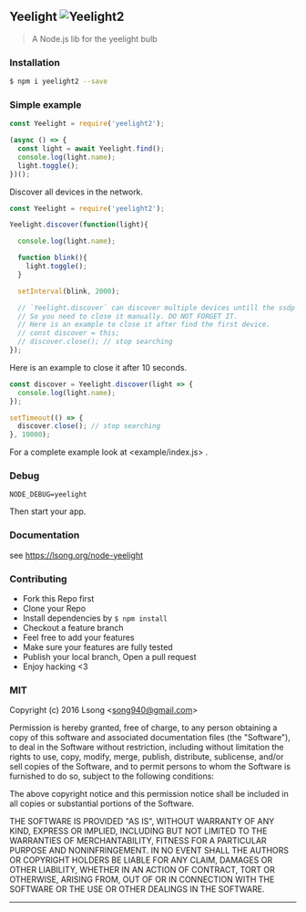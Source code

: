 ## Yeelight ![Yeelight2](https://img.shields.io/npm/v/yeelight2.svg)

> A Node.js lib for the yeelight bulb

### Installation

```bash
$ npm i yeelight2 --save
```

### Simple example

```js
const Yeelight = require('yeelight2');

(async () => { 
  const light = await Yeelight.find();
  console.log(light.name);
  light.toggle();
})();
```

Discover all devices in the network.

```js
const Yeelight = require('yeelight2');

Yeelight.discover(function(light){

  console.log(light.name);

  function blink(){
    light.toggle();
  }

  setInterval(blink, 2000);

  // `Yeelight.discover` can discover multiple devices untill the ssdp close.
  // So you need to close it manually. DO NOT FORGET IT.
  // Here is an example to close it after find the first device.
  // const discover = this;
  // discover.close(); // stop searching
});
```

Here is an example to close it after 10 seconds.

```js
const discover = Yeelight.discover(light => {
  console.log(light.name);
});

setTimeout(() => {
  discover.close(); // stop searching
}, 10000);
```

For a complete example look at <example/index.js> .


### Debug

```shell
NODE_DEBUG=yeelight
```

Then start your app.

### Documentation

see https://lsong.org/node-yeelight

### Contributing
- Fork this Repo first
- Clone your Repo
- Install dependencies by `$ npm install`
- Checkout a feature branch
- Feel free to add your features
- Make sure your features are fully tested
- Publish your local branch, Open a pull request
- Enjoy hacking <3

### MIT

Copyright (c) 2016 Lsong &lt;song940@gmail.com&gt;

Permission is hereby granted, free of charge, to any person obtaining a copy
of this software and associated documentation files (the "Software"), to deal
in the Software without restriction, including without limitation the rights
to use, copy, modify, merge, publish, distribute, sublicense, and/or sell
copies of the Software, and to permit persons to whom the Software is
furnished to do so, subject to the following conditions:

The above copyright notice and this permission notice shall be included in
all copies or substantial portions of the Software.

THE SOFTWARE IS PROVIDED "AS IS", WITHOUT WARRANTY OF ANY KIND, EXPRESS OR
IMPLIED, INCLUDING BUT NOT LIMITED TO THE WARRANTIES OF MERCHANTABILITY,
FITNESS FOR A PARTICULAR PURPOSE AND NONINFRINGEMENT. IN NO EVENT SHALL THE
AUTHORS OR COPYRIGHT HOLDERS BE LIABLE FOR ANY CLAIM, DAMAGES OR OTHER
LIABILITY, WHETHER IN AN ACTION OF CONTRACT, TORT OR OTHERWISE, ARISING FROM,
OUT OF OR IN CONNECTION WITH THE SOFTWARE OR THE USE OR OTHER DEALINGS IN
THE SOFTWARE.

---

